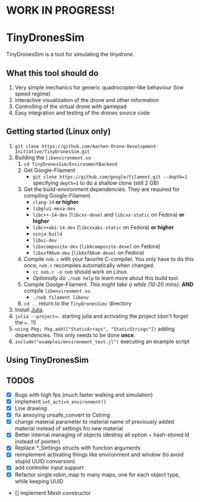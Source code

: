 # WORK IN PROGRESS!

# TinyDronesSim

TinyDronesSim is a tool for simulating the *tinydrone*.  

## What this tool should do

1. Very simple mechanics for generic quadrocopter-like behaviour (low speed regime)
2. Interactive visualization of the drone and other information
3. Controlling of the virtual drone with gamepad
3. Easy integration and testing of the drones source code

## Getting started (Linux only)

1. `git clone https://github.com/Aachen-Drone-Development-Initiative/TinyDronesSim.git`
2. Building the `libenvironment.so`
   1. `cd TinyDronesSim/EnvironmentBackend`
   2. Get Google-Filament
      - `git clone https://github.com/google/filament.git --depth=1` specifying `depth=1` to do a shallow clone (still 2 GB)
   3. Get the build-environment dependencies. They are required for compiling Google-Filament.
      - `clang-14` **or higher**
      - `libglu1-mesa-dev`
      - `libc++-14-dev` (`libcxx-devel` and `libcxx-static` on Fedora) **or higher**
      - `libc++abi-14-dev` (`libcxxabi-static` on Fedora) **or higher**
      - `ninja-build`
      - `libxi-dev`
      - `libxcomposite-dev` (`libXcomposite-devel` on Fedora)
      - `libxxf86vm-dev` (`libXxf86vm-devel` on Fedora)
   4. Compile `nob.c` with your favorite C-compiler. You only have to do this once, `nob.c` recompiles automatically when changed.
      - `cc nob.c -o nob` should work on Linux.
      - *Optionally* do `./nob help` to learn more about this build tool.
   5. Compile Goolge-Filament. *This might take a while (10-20 mins).* **AND** compile `libenvironment.so`.
      - `./nob filament libenv`
   7. `cd ..` return to the `TinyDronesSim/` directory 
3. Install [Julia](https://julialang.org/downloads/).
4. `julia --project=.` starting julia and activating the project (don't forget the `=.` !!)
5. `using Pkg; Pkg.add(["StaticArrays", "StaticStrings"])` adding dependencies. This only needs to be done **once**.
6. `include("examples/environment_test.jl")` executing an example script

## Using TinyDronesSim



## TODOS
- [x] Bugs with high fps (much faster walking and simulation)
- [x] implement `set_active_environment()`
- [x] Line drawing
- [x] fix annoying unsafe_convert to Cstring
- [x] change material parameter to material name of previously added material instead of settings fro new material
- [x] Better internal managing of objects (destroy all option + hash-stored id instead of pointer)
- [x] Replace *_Settings structs with function arguments
- [x] reimplement activating things like environment and window (to avoid stupid UUID conversion)
- [x] add controller input support
- [x] Refactor single robin_map to many maps, one for each object type, while keeping UUID
- [] implement Mesh constructor
